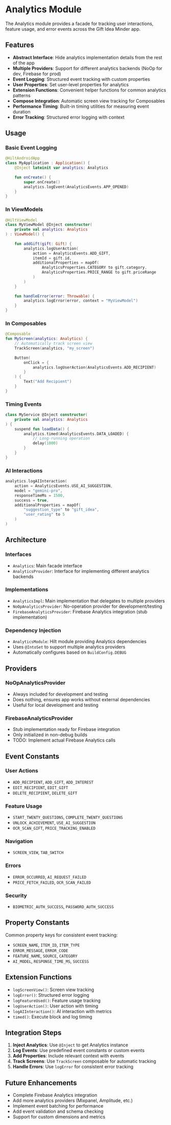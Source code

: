 # Analytics Module

The Analytics module provides a facade for tracking user interactions, feature usage, and error events across the Gift Idea Minder app.

## Features

- **Abstract Interface**: Hide analytics implementation details from the rest of the app
- **Multiple Providers**: Support for different analytics backends (NoOp for dev, Firebase for prod)
- **Event Logging**: Structured event tracking with custom properties
- **User Properties**: Set user-level properties for analytics
- **Extension Functions**: Convenient helper functions for common analytics patterns
- **Compose Integration**: Automatic screen view tracking for Composables
- **Performance Timing**: Built-in timing utilities for measuring event duration
- **Error Tracking**: Structured error logging with context

## Usage

### Basic Event Logging

```kotlin
@HiltAndroidApp
class MyApplication : Application() {
    @Inject lateinit var analytics: Analytics
    
    fun onCreate() {
        super.onCreate()
        analytics.logEvent(AnalyticsEvents.APP_OPENED)
    }
}
```

### In ViewModels

```kotlin
@HiltViewModel
class MyViewModel @Inject constructor(
    private val analytics: Analytics
) : ViewModel() {
    
    fun addGift(gift: Gift) {
        analytics.logUserAction(
            action = AnalyticsEvents.ADD_GIFT,
            itemId = gift.id,
            additionalProperties = mapOf(
                AnalyticsProperties.CATEGORY to gift.category,
                AnalyticsProperties.PRICE_RANGE to gift.priceRange
            )
        )
    }
    
    fun handleError(error: Throwable) {
        analytics.logError(error, context = "MyViewModel")
    }
}
```

### In Composables

```kotlin
@Composable
fun MyScreen(analytics: Analytics) {
    // Automatically track screen view
    TrackScreen(analytics, "my_screen")
    
    Button(
        onClick = { 
            analytics.logUserAction(AnalyticsEvents.ADD_RECIPIENT)
        }
    ) {
        Text("Add Recipient")
    }
}
```

### Timing Events

```kotlin
class MyService @Inject constructor(
    private val analytics: Analytics
) {
    suspend fun loadData() {
        analytics.timed(AnalyticsEvents.DATA_LOADED) {
            // Long-running operation
            delay(1000)
        }
    }
}
```

### AI Interactions

```kotlin
analytics.logAIInteraction(
    action = AnalyticsEvents.USE_AI_SUGGESTION,
    model = "gemini-pro",
    responseTimeMs = 1500,
    success = true,
    additionalProperties = mapOf(
        "suggestion_type" to "gift_idea",
        "user_rating" to 5
    )
)
```

## Architecture

### Interfaces
- `Analytics`: Main facade interface
- `AnalyticsProvider`: Interface for implementing different analytics backends

### Implementations
- `AnalyticsImpl`: Main implementation that delegates to multiple providers
- `NoOpAnalyticsProvider`: No-operation provider for development/testing
- `FirebaseAnalyticsProvider`: Firebase Analytics integration (stub implementation)

### Dependency Injection
- `AnalyticsModule`: Hilt module providing Analytics dependencies
- Uses `@IntoSet` to support multiple analytics providers
- Automatically configures based on `BuildConfig.DEBUG`

## Providers

### NoOpAnalyticsProvider
- Always included for development and testing
- Does nothing, ensures app works without external dependencies
- Useful for local development and testing

### FirebaseAnalyticsProvider
- Stub implementation ready for Firebase integration
- Only initialized in non-debug builds
- TODO: Implement actual Firebase Analytics calls

## Event Constants

### User Actions
- `ADD_RECIPIENT`, `ADD_GIFT`, `ADD_INTEREST`
- `EDIT_RECIPIENT`, `EDIT_GIFT`
- `DELETE_RECIPIENT`, `DELETE_GIFT`

### Feature Usage
- `START_TWENTY_QUESTIONS`, `COMPLETE_TWENTY_QUESTIONS`
- `UNLOCK_ACHIEVEMENT`, `USE_AI_SUGGESTION`
- `OCR_SCAN_GIFT`, `PRICE_TRACKING_ENABLED`

### Navigation
- `SCREEN_VIEW`, `TAB_SWITCH`

### Errors
- `ERROR_OCCURRED`, `AI_REQUEST_FAILED`
- `PRICE_FETCH_FAILED`, `OCR_SCAN_FAILED`

### Security
- `BIOMETRIC_AUTH_SUCCESS`, `PASSWORD_AUTH_SUCCESS`

## Property Constants

Common property keys for consistent event tracking:
- `SCREEN_NAME`, `ITEM_ID`, `ITEM_TYPE`
- `ERROR_MESSAGE`, `ERROR_CODE`
- `FEATURE_NAME`, `SOURCE`, `CATEGORY`
- `AI_MODEL`, `RESPONSE_TIME_MS`, `SUCCESS`

## Extension Functions

- `logScreenView()`: Screen view tracking
- `logError()`: Structured error logging
- `logFeatureUsed()`: Feature usage tracking
- `logUserAction()`: User action with timing
- `logAIInteraction()`: AI interaction with metrics
- `timed()`: Execute block and log timing

## Integration Steps

1. **Inject Analytics**: Use `@Inject` to get Analytics instance
2. **Log Events**: Use predefined event constants or custom events
3. **Add Properties**: Include relevant context with events
4. **Track Screens**: Use `TrackScreen` composable for automatic tracking
5. **Handle Errors**: Use `logError` for consistent error tracking

## Future Enhancements

- Complete Firebase Analytics integration
- Add more analytics providers (Mixpanel, Amplitude, etc.)
- Implement event batching for performance
- Add event validation and schema checking
- Support for custom dimensions and metrics